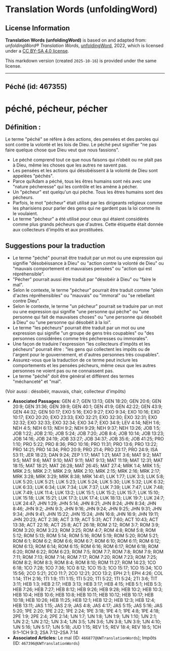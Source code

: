 # Translation Words (unfoldingWord)

## License Information

**Translation Words (unfoldingWord)** is based on and adapted from: _unfoldingWord® Translation Words_, [unfoldingWord](https://unfoldingword.org/utw), 2022, which is licensed under a [CC BY-SA 4.0 license](https://creativecommons.org/licenses/by-sa/4.0/legalcode.en).

This markdown version (created `2025-10-16`) is provided under the same license.



--------------------------------

## Péché (id: 467355)

péché, pécheur, pécher
======================

Définition :
------------

Le terme "péché" se réfère à des actions, des pensées et des paroles qui sont contre la volonté et les lois de Dieu. Le péché peut signifier "ne pas faire quelque chose que Dieu veut que nous fassions".

* Le péché comprend tout ce que nous faisons qui n’obéit ou ne plaît pas à Dieu, même les choses que les autres ne savent pas.
* Les pensées et les actions qui désobéissent à la volonté de Dieu sont appelées "péchés".
* Parce qu’Adam a péché, tous les êtres humains sont nés avec une "nature pécheresse" qui les contrôle et les amène à pécher.
* Un "pécheur" est quelqu'un qui pèche. Tous les êtres humains sont des pécheurs.
* Parfois, le mot "pécheur" était utilisé par les dirigeants religieux comme les pharisiens pour parler des gens qui ne gardent pas la loi comme ils le voulaient.
* Le terme "pécheur" a été utilisé pour ceux qui étaient considérés comme plus grands pécheurs que d'autres. Cette étiquette était donnée aux collecteurs d'impôts et aux prostituées.

Suggestions pour la traduction
------------------------------

* Le terme "péché" pourrait être traduit par un mot ou une expression qui signifie "désobéissance à Dieu" ou "action contre la volonté de Dieu" ou "mauvais comportement et mauvaises pensées" ou "action qui est répréhensible".
* "Pécher" pourrait aussi être traduit par "désobéir à Dieu" ou "faire le mal".
* Selon le contexte, le terme "pécheur" pourrait être traduit comme "plein d'actes répréhensibles" ou "mauvais" ou "immoral" ou "se rebellant contre Dieu".
* Selon le contexte, le terme "un pécheur" pourrait se traduire par un mot ou une expression qui signifie "une personne qui pèche" ou "une personne qui fait de mauvaises choses" ou "une personne qui désobéit à Dieu" ou "une personne qui désobéit à la loi".
* Le terme "les pécheurs" pourrait être traduit par un mot ou une expression qui signifie "un groupe de gens très coupables" ou "des personnes considérées comme très pécheresses ou immorales".
* Une façon de traduire l'expression "les collecteurs d'impôts et les pécheurs" pourrait être : "les gens qui collectent les impôts ou de l'argent pour le gouvernement, et d'autres personnes très coupables".
* Assurez\-vous que la traduction de ce terme peut inclure les comportements et les pensées pécheurs, même ceux que les autres personnes ne voient pas ou ne connaissent pas.
* Le terme "péché" doit être général et différent des termes "méchanceté" et "mal".

(Voir aussi : désobéir, mauvais, chair, collecteur d'impôts)

* **Associated Passages:** GEN 4:7; GEN 13:13; GEN 18:20; GEN 20:6; GEN 20:9; GEN 31:36; GEN 39:9; GEN 40:1; GEN 41:9; GEN 42:22; GEN 43:9; GEN 44:32; GEN 50:17; EXO 5:16; EXO 9:27; EXO 9:34; EXO 10:16; EXO 10:17; EXO 20:20; EXO 23:33; EXO 32:21; EXO 32:30; EXO 32:31; EXO 32:32; EXO 32:33; EXO 32:34; EXO 34:7; EXO 34:9; LEV 4:14; NEH 1:6; NEH 4:5; NEH 6:13; NEH 9:2; NEH 9:29; NEH 9:37; NEH 13:26; JOB 1:5; JOB 1:22; JOB 2:10; JOB 5:24; JOB 7:20; JOB 8:4; JOB 10:14; JOB 13:23; JOB 14:16; JOB 24:19; JOB 33:27; JOB 34:37; JOB 35:6; JOB 41:25; PRO 1:10; PRO 5:22; PRO 8:36; PRO 10:16; PRO 11:31; PRO 13:6; PRO 13:22; PRO 14:21; PRO 14:34; PRO 20:9; PRO 21:4; PRO 23:17; PRO 24:9; ISA 53:11; JER 18:23; DAN 9:24; ZEP 1:17; MAT 1:21; MAT 3:6; MAT 9:2; MAT 9:5; MAT 9:6; MAT 9:10; MAT 9:11; MAT 9:13; MAT 11:19; MAT 12:31; MAT 18:15; MAT 18:21; MAT 26:28; MAT 26:45; MAT 27:4; MRK 1:4; MRK 1:5; MRK 2:5; MRK 2:7; MRK 2:9; MRK 2:10; MRK 2:15; MRK 2:16; MRK 2:17; MRK 3:28; MRK 3:29; MRK 8:38; MRK 14:41; LUK 1:77; LUK 3:3; LUK 5:8; LUK 5:20; LUK 5:21; LUK 5:23; LUK 5:24; LUK 5:30; LUK 5:32; LUK 6:32; LUK 6:33; LUK 6:34; LUK 7:34; LUK 7:37; LUK 7:39; LUK 7:47; LUK 7:48; LUK 7:49; LUK 11:4; LUK 13:2; LUK 15:1; LUK 15:2; LUK 15:7; LUK 15:10; LUK 15:18; LUK 15:21; LUK 17:3; LUK 17:4; LUK 18:13; LUK 19:7; LUK 24:7; LUK 24:47; JHN 1:29; JHN 5:14; JHN 8:21; JHN 8:24; JHN 8:34; JHN 8:46; JHN 9:2; JHN 9:3; JHN 9:16; JHN 9:24; JHN 9:25; JHN 9:31; JHN 9:34; JHN 9:41; JHN 15:22; JHN 15:24; JHN 16:8; JHN 16:9; JHN 19:11; JHN 20:23; ACT 2:38; ACT 3:19; ACT 5:31; ACT 7:60; ACT 10:43; ACT 13:38; ACT 22:16; ACT 25:8; ACT 26:18; ROM 2:12; ROM 3:7; ROM 3:9; ROM 3:20; ROM 3:23; ROM 3:25; ROM 4:7; ROM 4:8; ROM 5:8; ROM 5:12; ROM 5:13; ROM 5:14; ROM 5:16; ROM 5:19; ROM 5:20; ROM 5:21; ROM 6:1; ROM 6:2; ROM 6:6; ROM 6:7; ROM 6:10; ROM 6:11; ROM 6:12; ROM 6:13; ROM 6:14; ROM 6:15; ROM 6:16; ROM 6:17; ROM 6:18; ROM 6:20; ROM 6:22; ROM 6:23; ROM 7:5; ROM 7:7; ROM 7:8; ROM 7:9; ROM 7:11; ROM 7:13; ROM 7:14; ROM 7:17; ROM 7:20; ROM 7:23; ROM 7:25; ROM 8:2; ROM 8:3; ROM 8:4; ROM 8:10; ROM 11:27; ROM 14:23; 1CO 6:18; 1CO 7:28; 1CO 7:36; 1CO 8:12; 1CO 15:3; 1CO 15:17; 1CO 15:34; 1CO 15:56; 2CO 5:21; 2CO 11:7; 2CO 12:21; 2CO 13:2; EPH 2:1; EPH 4:26; COL 1:14; 1TH 2:16; 1TI 1:9; 1TI 1:15; 1TI 5:20; 1TI 5:22; 1TI 5:24; 2TI 3:6; TIT 3:11; HEB 1:3; HEB 2:17; HEB 3:13; HEB 3:17; HEB 4:15; HEB 5:1; HEB 5:3; HEB 7:26; HEB 7:27; HEB 8:12; HEB 9:26; HEB 9:28; HEB 10:2; HEB 10:3; HEB 10:4; HEB 10:6; HEB 10:8; HEB 10:11; HEB 10:12; HEB 10:17; HEB 10:18; HEB 10:26; HEB 11:25; HEB 12:1; HEB 12:2; HEB 12:3; HEB 12:4; HEB 13:11; JAS 1:15; JAS 2:9; JAS 4:8; JAS 4:17; JAS 5:15; JAS 5:16; JAS 5:20; 1PE 2:20; 1PE 2:22; 1PE 2:24; 1PE 3:18; 1PE 4:1; 1PE 4:8; 1PE 4:18; 2PE 1:9; 2PE 2:4; 2PE 2:14; 1JN 1:7; 1JN 1:8; 1JN 1:9; 1JN 1:10; 1JN 2:1; 1JN 2:2; 1JN 2:12; 1JN 3:4; 1JN 3:5; 1JN 3:6; 1JN 3:8; 1JN 3:9; 1JN 4:10; 1JN 5:16; 1JN 5:17; 1JN 5:18; JUD 1:15; REV 1:5; REV 18:4; REV 18:5; 1CH 9:1–1CH 9:3; 2SA 7:12–2SA 7:14
* **Associated Articles:** Le mal (ID: `466877@UWTranslationWords`); Impôts (ID: `467396@UWTranslationWords`)

